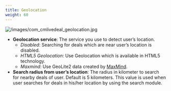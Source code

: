 ```yaml
---
title: Geolocation
weight: 60
---
```


![/images/com_cmlivedeal_geolocation.jpg](/images/com_cmlivedeal_geolocation.jpg)

*   **Geolocation service**: The service you use to detect user’s location.
    *   _Disabled_: Searching for deals which are near user’s location is disabled.
    *   _HTML5 Geolocation_: Use Geolocation which is available in HTML5 technology.
    *   _Maxmind_: Use GeoLite2 data created by [MaxMind](http://www.maxmind.com).
*   **Search radius from user’s location**: The radius in kilometer to search for nearby deals of user. Default is 5 kilometers. This value is used when user searches for deals in his/her location by using the search module.